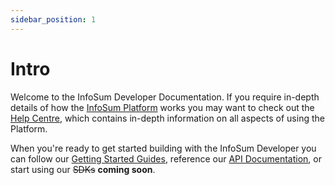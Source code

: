 ```yaml
---
sidebar_position: 1
---
```


# Intro

Welcome to the InfoSum Developer Documentation. If you require in-depth details of how the [InfoSum Platform](https://www.infosum.com) works you may want to check out the [Help Centre](https://support.infosum.com), which contains in-depth information on all aspects of using the Platform.

When you're ready to get started building with the InfoSum Developer you can follow our [Getting Started Guides](./getting-started/), reference our [API Documentation](/api), or start using our ~~SDKs~~ **coming soon**.